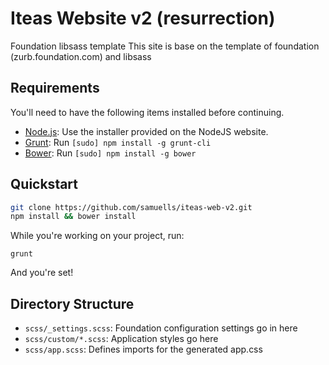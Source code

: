 # Iteas Website v2 (resurrection)
Foundation libsass template
This site is base on the template of foundation (zurb.foundation.com) and libsass

## Requirements

You'll need to have the following items installed before continuing.

  * [Node.js](http://nodejs.org): Use the installer provided on the NodeJS website.
  * [Grunt](http://gruntjs.com/): Run `[sudo] npm install -g grunt-cli`
  * [Bower](http://bower.io): Run `[sudo] npm install -g bower`

## Quickstart

```bash
git clone https://github.com/samuells/iteas-web-v2.git
npm install && bower install
```

While you're working on your project, run:

`grunt`

And you're set!

## Directory Structure

  * `scss/_settings.scss`: Foundation configuration settings go in here
  * `scss/custom/*.scss`: Application styles go here
  * `scss/app.scss`: Defines imports for the generated app.css

